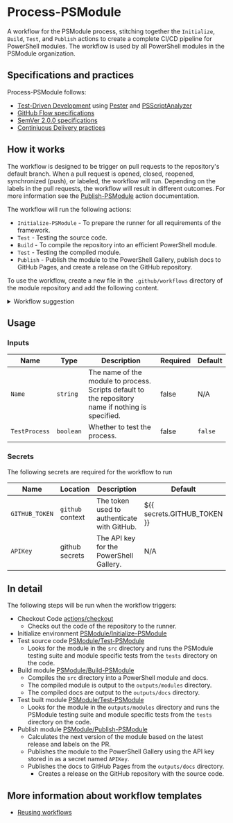 # Process-PSModule

A workflow for the PSModule process, stitching together the `Initialize`, `Build`, `Test`, and `Publish` actions to create a complete
CI/CD pipeline for PowerShell modules. The workflow is used by all PowerShell modules in the PSModule organization.

## Specifications and practices

Process-PSModule follows:

- [Test-Driven Development](https://testdriven.io/test-driven-development/) using [Pester](https://pester.dev) and [PSScriptAnalyzer](https://learn.microsoft.com/en-us/powershell/utility-modules/psscriptanalyzer/overview?view=ps-modules)
- [GitHub Flow specifications](https://docs.github.com/en/get-started/using-github/github-flow)
- [SemVer 2.0.0 specifications](https://semver.org)
- [Continiuous Delivery practices](https://en.wikipedia.org/wiki/Continuous_delivery)

## How it works

The workflow is designed to be trigger on pull requests to the repository's default branch.
When a pull request is opened, closed, reopened, synchronized (push), or labeled, the workflow will run.
Depending on the labels in the pull requests, the workflow will result in different outcomes. For more information see the
[Publish-PSModule](https://github.com/PSModule/Publish-PSModule) action documentation.

The workflow will run the following actions:

- `Initialize-PSModule` - To prepare the runner for all requirements of the framework.
- `Test` - Testing the source code.
- `Build` - To compile the repository into an efficient PowerShell module.
- `Test` - Testing the compiled module.
- `Publish` - Publish the module to the PowerShell Gallery, publish docs to GitHub Pages, and create a release on the GitHub repository.

To use the workflow, create a new file in the `.github/workflows` directory of the module repository and add the following content.
<details>
<summary>Workflow suggestion</summary>

```yaml
name: Process-PSModule

on:
  pull_request:
    branches:
      - main
    types:
      - closed
      - opened
      - reopened
      - synchronize
      - labeled

concurrency:
  group: ${{ github.workflow }}

permissions:
  contents: write
  pull-requests: write

jobs:
  Process-PSModule:
    uses: PSModule/Process-PSModule/.github/workflows/workflow.yml@v1
    secrets: inherit

```
</details>

## Usage

### Inputs

| Name | Type | Description | Required | Default |
| ---- | ---- | ----------- | -------- | ------- |
| `Name` | `string` | The name of the module to process. Scripts default to the repository name if nothing is specified. | false | N/A |
| `TestProcess` | `boolean` | Whether to test the process. | false | `false` |

### Secrets

The following secrets are required for the workflow to run

| Name | Location | Description | Default |
| ---- | -------- | ----------- | ------- |
| `GITHUB_TOKEN` | `github` context | The token used to authenticate with GitHub. | ${{ secrets.GITHUB_TOKEN }} |
| `APIKey` | github secrets | The API key for the PowerShell Gallery. | N/A |

## In detail

The following steps will be run when the workflow triggers:

- Checkout Code [actions/checkout](https://github.com/actions/checkout/)
  - Checks out the code of the repository to the runner.
- Initialize environment [PSModule/Initialize-PSModule](https://github.com/PSModule/Initialize-PSModule/)
- Test source code [PSModule/Test-PSModule](https://github.com/PSModule/Test-PSModule/)
  - Looks for the module in the `src` directory and runs the PSModule testing suite and module specific tests from the `tests` directory on the code.
- Build module [PSModule/Build-PSModule](https://github.com/PSModule/Build-PSModule/)
  - Compiles the `src` directory into a PowerShell module and docs.
  - The compiled module is output to the `outputs/modules` directory.
  - The compiled docs are output to the `outputs/docs` directory.
- Test built module [PSModule/Test-PSModule](https://github.com/PSModule/Test-PSModule/)
  - Looks for the module in the `outputs/modules` directory and runs the PSModule testing suite and module specific tests from the `tests` directory on the code.
- Publish module [PSModule/Publish-PSModule](https://github.com/PSModule/Publish-PSModule/)
  - Calculates the next version of the module based on the latest release and labels on the PR.
  - Publishes the module to the PowerShell Gallery using the API key stored in as a secret named `APIKey`.
  - Publishes the docs to GitHub Pages from the `outputs/docs` directory.
    - Creates a release on the GitHub repository with the source code.

## More information about workflow templates

- [Reusing workflows](https://docs.github.com/en/actions/using-workflows/reusing-workflows)
